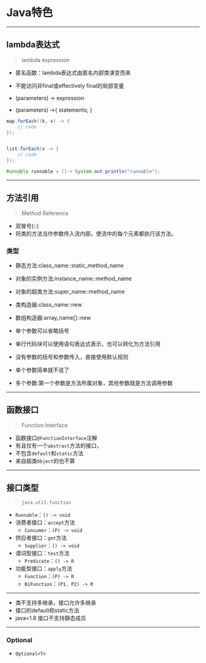 # Java特色

---
## lambda表达式
> lambda expression

- 匿名函数：lambda表达式由匿名内部类演变而来
- 不能访问非final或effectively final的局部变量

- (parameters) -> expression
- (parameters) ->{ statements; }

```java
map.forEach((k, v) -> {
    // code
});


list.forEach(v -> {
    // code
});

Runnable runnable = ()-> System.out.println("runnable");

```


---
## 方法引用
> Method Reference

- 双冒号(::)
- 将类的方法当作参数传入流内部，使流中的每个元素都执行该方法。

### 类型
- 静态方法:class_name::static_method_name
- 对象的实例方法:instance_name::method_name
- 对象的超类方法:super_name::method_name
- 类构造器:class_name::new
- 数组构造器:array_name[]::new



- 单个参数可以省略括号
- 单行代码块可以使用语句表达式表示，也可以转化为方法引用
- 没有参数的括号和参数传入，直接使用默认规则
- 单个参数简单就不说了
- 多个参数:第一个参数是方法所属对象，其他参数就是方法调用参数


---
## 函数接口
> Function Interface
- 函数接口`@FunctionInterface`注解
- 有且仅有一个`abstract`方法的接口，
- 不包含`default`和`static`方法
- 来自超类`Object`的也不算

---

## 接口类型
> `java.util.function`
- `Runnable`：`() -> void`
- 消费者接口：`accept`方法
    - `Consumer`：`(P) -> void`
- 供应者接口：`get`方法
    - `Supplier`：`() -> void`
- 谓词型接口：`test`方法
    - `Predicate`：`() -> R`
- 功能型接口：`apply`方法
    - `Function`：`(P) -> R`
    - `BiFunction`：`(P1, P2) -> R`
---
- 类不支持多继承，接口允许多继承
- 接口的default和static方法
- java<1.8 接口不支持静态成员

---
### Optional

- `Optional<T>`
```java



```



